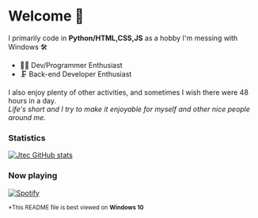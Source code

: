 # Welcome 👋

I primarily code in **Python/HTML,CSS,JS** as a hobby I'm messing with Windows 🛠

* 🐱‍💻 Dev/Programmer Enthusiast
* 🗜  Back-end Developer Enthusiast

I also enjoy plenty of other activities, and sometimes I wish there were 48 hours in a day.  
*Life's short and I try to make it enjoyable for myself and other nice people around me.*

### Statistics
[![Jtec GitHub stats](https://github-readme-stats.vercel.app/api?username=bukitjose&theme=transparent)](https://github.com/anuraghazra/github-readme-stats)

### Now playing
[![Spotify](https://spotify-github-profile.vercel.app/api/view.svg?uid=31q4k7jyo6jy6wvexdk4bgknxbeu&cover_image=true&theme=natemoo-re&show_offline=false&background_color=121212&interchange=false&bar_color=ed0ce6&bar_color_cover=false)](https://spotify-github-profile.vercel.app/api/view.svg?uid=31q4k7jyo6jy6wvexdk4bgknxbeu&redirect=true)

<sub>*This README file is best viewed on <strong>Windows 10</strong></sub>
